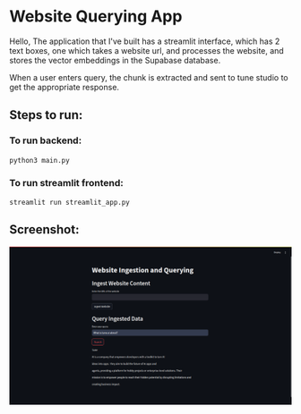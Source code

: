 # Website Querying App

Hello,
The application that I've built has a streamlit interface, which has 2 text boxes, one which takes a website url, and processes the website, and stores the vector embeddings in the Supabase database.

When a user enters query, the chunk is extracted and sent to tune studio to get the appropriate response.

## Steps to run:
### To run backend:
```
python3 main.py
```

### To run streamlit frontend:
```
streamlit run streamlit_app.py
```

## Screenshot:
![alt text](./Application%20working%20image.png)
